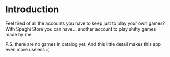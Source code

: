 # Introduction

Feel tired of all the accounts you have to keep just to play your own games? With Spaghi Store you can have... another account to play shitty games made by me.

P.S. there are no games in catalog yet. And this little detail makes this app even more useless :(